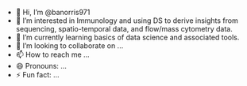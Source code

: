 - 👋 Hi, I’m @banorris971
- 👀 I’m interested in Immunology and using DS to derive insights from sequencing, spatio-temporal data, and flow/mass cytometry data.
- 🌱 I’m currently learning basics of data science and associated tools.
- 💞️ I’m looking to collaborate on ...
- 📫 How to reach me ...
- 😄 Pronouns: ...
- ⚡ Fun fact: ...

<!---
banorris971/banorris971 is a ✨ special ✨ repository because its `README.md` (this file) appears on your GitHub profile.
You can click the Preview link to take a look at your changes.
--->
